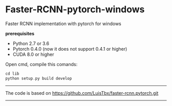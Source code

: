 # Faster-RCNN-pytorch-windows

Faster RCNN implementation with pytorch for windows

**prerequisites**

* Python 2.7 or 3.6
* Pytorch 0.4.0 (now it does not support 0.4.1 or higher)
* CUDA 8.0 or higher


Open cmd, compile this comands:
```c
cd lib
python setup.py build develop
```
---
The code is based on https://github.com/LuisTbx/faster-rcnn.pytorch.git

---
